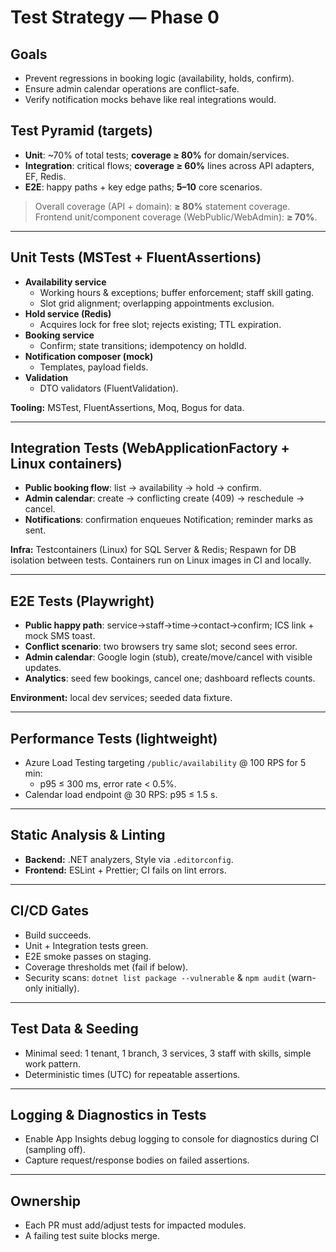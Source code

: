 # Test Strategy — Phase 0

## Goals
- Prevent regressions in booking logic (availability, holds, confirm).
- Ensure admin calendar operations are conflict-safe.
- Verify notification mocks behave like real integrations would.

## Test Pyramid (targets)
- **Unit**: ~70% of total tests; **coverage ≥ 80%** for domain/services.
- **Integration**: critical flows; **coverage ≥ 60%** lines across API adapters, EF, Redis.
- **E2E**: happy paths + key edge paths; **5–10** core scenarios.

> Overall coverage (API + domain): **≥ 80%** statement coverage.
> Frontend unit/component coverage (WebPublic/WebAdmin): **≥ 70%**.

---

## Unit Tests (MSTest + FluentAssertions)
- **Availability service**
  - Working hours & exceptions; buffer enforcement; staff skill gating.
  - Slot grid alignment; overlapping appointments exclusion.
- **Hold service (Redis)**
  - Acquires lock for free slot; rejects existing; TTL expiration.
- **Booking service**
  - Confirm; state transitions; idempotency on holdId.
- **Notification composer (mock)**
  - Templates, payload fields.
- **Validation**
  - DTO validators (FluentValidation).

**Tooling:** MSTest, FluentAssertions, Moq, Bogus for data.

---

## Integration Tests (WebApplicationFactory + Linux containers)
- **Public booking flow**: list → availability → hold → confirm.
- **Admin calendar**: create → conflicting create (409) → reschedule → cancel.
- **Notifications**: confirmation enqueues Notification; reminder marks as sent.

**Infra:** Testcontainers (Linux) for SQL Server & Redis; Respawn for DB isolation between tests. Containers run on Linux images in CI and locally.

---

## E2E Tests (Playwright)
- **Public happy path**: service→staff→time→contact→confirm; ICS link + mock SMS toast.
- **Conflict scenario**: two browsers try same slot; second sees error.
- **Admin calendar**: Google login (stub), create/move/cancel with visible updates.
- **Analytics**: seed few bookings, cancel one; dashboard reflects counts.

**Environment:** local dev services; seeded data fixture.

---

## Performance Tests (lightweight)
- Azure Load Testing targeting `/public/availability` @ 100 RPS for 5 min:
  - p95 ≤ 300 ms, error rate < 0.5%.
- Calendar load endpoint @ 30 RPS: p95 ≤ 1.5 s.

---

## Static Analysis & Linting
- **Backend:** .NET analyzers, Style via `.editorconfig`.
- **Frontend:** ESLint + Prettier; CI fails on lint errors.

---

## CI/CD Gates
- Build succeeds.
- Unit + Integration tests green.
- E2E smoke passes on staging.
- Coverage thresholds met (fail if below).
- Security scans: `dotnet list package --vulnerable` & `npm audit` (warn-only initially).

---

## Test Data & Seeding
- Minimal seed: 1 tenant, 1 branch, 3 services, 3 staff with skills, simple work pattern.
- Deterministic times (UTC) for repeatable assertions.

---

## Logging & Diagnostics in Tests
- Enable App Insights debug logging to console for diagnostics during CI (sampling off).
- Capture request/response bodies on failed assertions.

---

## Ownership
- Each PR must add/adjust tests for impacted modules.
- A failing test suite blocks merge.
